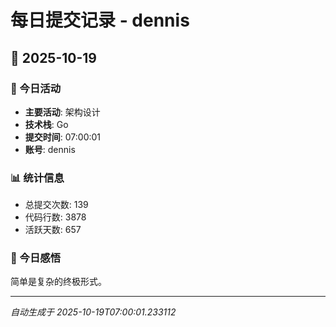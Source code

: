 # 每日提交记录 - dennis

## 📅 2025-10-19

### 🎯 今日活动
- **主要活动**: 架构设计
- **技术栈**: Go
- **提交时间**: 07:00:01
- **账号**: dennis

### 📊 统计信息
- 总提交次数: 139
- 代码行数: 3878
- 活跃天数: 657

### 💭 今日感悟
简单是复杂的终极形式。

---
*自动生成于 2025-10-19T07:00:01.233112*
